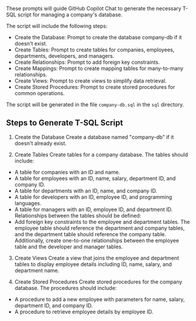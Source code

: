 
These prompts will guide GitHub Copilot Chat to generate the necessary T-SQL script for managing a company's database.

 The script will include the following steps:
- Create the Database: Prompt to create the database company-db if it doesn't exist.
- Create Tables: Prompt to create tables for companies, employees, departments, developers, and managers.
- Create Relationships: Prompt to add foreign key constraints.
- Create Mappings: Prompt to create mapping tables for many-to-many relationships.
- Create Views: Prompt to create views to simplify data retrieval.
- Create Stored Procedures: Prompt to create stored procedures for common operations.

The script will be generated in the file `company-db.sql` in the `sql` directory.

## Steps to Generate T-SQL Script

1. Create the Database
Create a database named "company-db" if it doesn't already exist.

2. Create Tables
Create tables for a company database. The tables should include:
- A table for companies with an ID and name.
- A table for employees with an ID, name, salary, department ID, and company ID.
- A table for departments with an ID, name, and company ID.
- A table for developers with an ID, employee ID, and programming languages.
- A table for managers with an ID, employee ID, and department ID.
Relationships between the tables should be defined:
- Add foreign key constraints to the employee and department tables. The employee table should reference the department and company tables, and the department table should reference the company table. Additionally, create one-to-one relationships between the employee table and the developer and manager tables.

3. Create Views
Create a view that joins the employee and department tables to display employee details including ID, name, salary, and department name.

4. Create Stored Procedures
Create stored procedures for the company database. The procedures should include:
- A procedure to add a new employee with parameters for name, salary, department ID, and company ID.
- A procedure to retrieve employee details by employee ID.